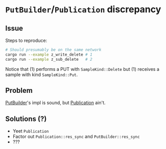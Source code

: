 # `PutBuilder`/`Publication` discrepancy

## Issue

Steps to reproduce:

```bash
# Should presumably be on the same network
cargo run --example z_write_delete # 1
cargo run --example z_sub_delete   # 2
```

Notice that (1) performs a PUT with `SampleKind::Delete` but (1) receives a sample with kind `SampleKind::Put`.

## Problem

[PutBuilder](https://github.com/eclipse-zenoh/zenoh/blob/master/zenoh/src/publication.rs#L165)'s impl is sound,
but [Publication](https://github.com/eclipse-zenoh/zenoh/blob/master/zenoh/src/publication.rs#L713) ain't.

## Solutions (?)

- Yeet `Publication`
- Factor out `Publication::res_sync` and `PutBuilder::res_sync`
- ???
